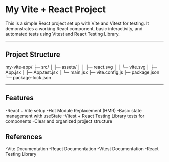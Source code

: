 # My Vite + React Project

This is a simple React project set up with Vite and Vitest for testing. It demonstrates a working React component, basic interactivity, and automated tests using Vitest and React Testing Library.

---

## Project Structure

my-vite-app/
├─ src/
│ ├─ assets/
│ │ ├─ react.svg
│ │ └─ vite.svg
│ ├─ App.jsx
│ ├─ App.test.jsx
│ └─ main.jsx
├─ vite.config.js
├─ package.json
└─ package-lock.json


---

## Features

-React + Vite setup
-Hot Module Replacement (HMR)
-Basic state management with useState
-Vitest + React Testing Library tests for components
-Clear and organized project structure

## References

-Vite Documentation
-React Documentation
-Vitest Documentation
-React Testing Library
